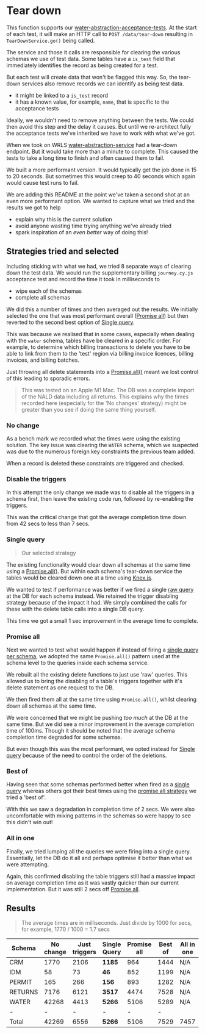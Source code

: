 # Tear down

This function supports our [water-abstraction-acceptance-tests](https://github.com/DEFRA/water-abstraction-acceptance-tests). At the start of each test, it will make an HTTP call to `POST /data/tear-down` resulting in `TearDownService.go()` being called.

The service and those it calls are responsible for clearing the various schemas we use of test data. Some tables have a `is_test` field that immediately identifies the record as being created for a test.

But each test will create data that won't be flagged this way. So, the tear-down services also remove records we can identify as being test data.

- it might be linked to a `is_test` record
- it has a known value, for example, `name`, that is specific to the acceptance tests

Ideally, we wouldn't need to remove anything between the tests. We could then avoid this step and the delay it causes. But until we re-architect fully the acceptance tests we've inherited we have to work with what we've got.

When we took on WRLS [water-abstraction-service](https://github.com/DEFRA/water-abstraction-service) had a tear-down endpoint. But it would take more than a minute to complete. This caused the tests to take a long time to finish and often caused them to fail.

We built a more performant version. It would typically get the job done in 15 to 20 seconds. But sometimes this would creep to 40 seconds which again would cause test runs to fail.

We are adding this README at the point we've taken a second shot at an even more performant option. We wanted to capture what we tried and the results we got to help

- explain why this is the current solution
- avoid anyone wasting time trying anything we've already tried
- spark inspiration of an _even better_ way of doing this!

## Strategies tried and selected

Including sticking with what we had, we tried 8 separate ways of clearing down the test data. We would run the supplementary billing `journey.cy.js` acceptance test and record the time it took in milliseconds to

- wipe each of the schemas
- complete all schemas

We did this a number of times and then averaged out the results. We initially selected the one that was most performant overall ([Promise all](#promise-all)) but then reverted to the second best option of [Single query](#single-query).

This was because we realised that in some cases, especially when dealing with the `water` schema, tables have be cleared in a specific order. For example, to determine which billing transactions to delete you have to be able to link from them to the 'test' region via billing invoice licences, billing invoices, and billing batches.

Just throwing all delete statements into a [Promise.all()](https://developer.mozilla.org/en-US/docs/Web/JavaScript/Reference/Global_Objects/Promise/all) meant we lost control of this leading to sporadic errors.

> This was tested on an Apple M1 Mac. The DB was a complete import of the NALD data including all returns. This explains why the times recorded here (especially for the 'No changes' strategy) might be greater than you see if doing the same thing yourself.

### No change

As a bench mark we recorded what the times were using the existing solution. The key issue was clearing the `WATER` schema, which we suspected was due to the numerous foreign key constraints the previous team added.

When a record is deleted these constraints are triggered and checked.

### Disable the triggers

In this attempt the only change we made was to disable all the triggers in a schema first, then leave the existing code run, followed by re-enabling the triggers.

This was the critical change that got the average completion time down from 42 secs to less than 7 secs.

### Single query

> Our selected strategy

The existing functionality would clear down all schemas at the same time using a [Promise.all()](https://developer.mozilla.org/en-US/docs/Web/JavaScript/Reference/Global_Objects/Promise/all). But within each schema's tear-down service the tables would be cleared down one at a time using [Knex.js](https://knexjs.org/).

We wanted to test if performance was better if we fired a single [raw query](https://knexjs.org/guide/raw.html#raw-queries) at the DB for each schema instead. We retained the trigger disabling strategy because of the impact it had. We simply combined the calls for these with the delete table calls into a single DB query.

This time we got a small 1 sec improvement in the average time to complete.

### Promise all

Next we wanted to test what would happen if instead of firing a [single query per schema](#single-query), we adopted the same `Promise.all()` pattern used at the schema level to the queries inside each schema service.

We rebuilt all the existing delete functions to just use 'raw' queries. This allowed us to bring the disabling of a table's triggers together with it's delete statement as one request to the DB.

We then fired them all at the same time using `Promise.all()`, whilst clearing down all schemas at the same time.

We were concerned that we might be pushing _too much_ at the DB at the same time. But we did see a minor improvement in the average completion time of 100ms. Though it should be noted that the average schema completion time degraded for some schemas.

But even though this was the most performant, we opted instead for [Single query](#single-query) because of the need to control the order of the deletions.

### Best of

Having seen that some schemas performed better when fired as a [single query](#single-query) whereas others got their best times using the [promise all strategy](#promise-all) we tried a 'best of'.

With this we saw a degradation in completion time of 2 secs. We were also uncomfortable with mixing patterns in the schemas so were happy to see this didn't win out!

### All in one

Finally, we tried lumping all the queries we were firing into a single query. Essentially, let the DB do it all and perhaps optimise it better than what we were attempting.

Again, this confirmed disabling the table triggers still had a massive impact on average completion time as it was vastly quicker than our current implementation. But it was still 2 secs off [Promise all](#promise-all).

## Results

> The average times are in milliseconds. Just divide by 1000 for secs, for example, 1770 / 1000 = 1.7 secs

| Schema  | No change | Just triggers | Single Query | Promise all | Best of | All in one |
|---------|-----------|---------------|--------------|-------------|---------|------------|
| CRM     | 1770      | 2106          | **1185**     | 964         | 1444    | N/A        |
| IDM     | 58        | 73            | **46**       | 852         | 1199    | N/A        |
| PERMIT  | 165       | 266           | **156**      | 893         | 1282    | N/A        |
| RETURNS | 7176      | 6121          | **3517**     | 4474        | 7528    | N/A        |
| WATER   | 42268     | 4413          | **5266**     | 5106        | 5289    | N/A        |
| -       | -         | -             | -            | -           | -       |            |
| Total   | 42269     | 6556          | **5266**     | 5106        | 7529    | 7457       |
